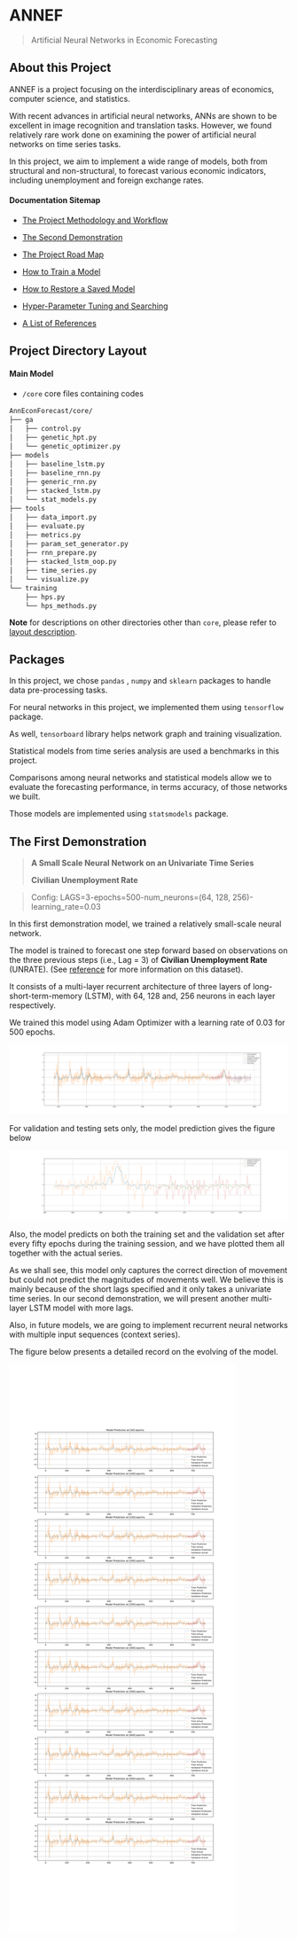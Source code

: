 # ANNEF

> Artificial Neural Networks in Economic Forecasting

## About this Project

ANNEF is a project focusing on the interdisciplinary areas of economics, computer science, and statistics.

With recent advances in artificial neural networks, ANNs are shown to be excellent in image recognition and translation tasks. However, we found relatively rare work done on examining the power of artificial neural networks on time series tasks.

In this project, we aim to implement a wide range of models, both from structural and non-structural, to forecast various economic indicators, including unemployment and foreign exchange rates.

#### Documentation Sitemap

* [The Project Methodology and Workflow](method.md)

* [The Second Demonstration](demo2.md)

* [The Project Road Map](roadmap.md)

* [How to Train a Model](train.md)

* [How to Restore a Saved Model](restore.md)

* [Hyper-Parameter Tuning and Searching](hpt.md)

* [A List of References](ref.md)



## Project Directory Layout

#### Main Model

- `/core`  core files containing codes

```
AnnEconForecast/core/
├── ga
│   ├── control.py
│   ├── genetic_hpt.py
│   └── genetic_optimizer.py
├── models
│   ├── baseline_lstm.py
│   ├── baseline_rnn.py
│   ├── generic_rnn.py
│   ├── stacked_lstm.py
│   └── stat_models.py
├── tools
│   ├── data_import.py
│   ├── evaluate.py
│   ├── metrics.py
│   ├── param_set_generator.py
│   ├── rnn_prepare.py
│   ├── stacked_lstm_oop.py
│   ├── time_series.py
│   └── visualize.py
└── training
    ├── hps.py
    └── hps_methods.py
```

**Note** for descriptions on other directories other than `core`, please refer to [layout description](layout.md).

## Packages

In this project, we chose `pandas` ,  `numpy` and `sklearn` packages to handle data pre-processing tasks. 

For neural networks in this project, we implemented them using `tensorflow` package. 

As well,  `tensorboard` library helps network graph and training visualization.

Statistical models from time series analysis are used a benchmarks in this project. 

Comparisons among neural networks and statistical models allow we to evaluate the forecasting performance, in terms accuracy, of those networks we built. 

Those models are implemented using `statsmodels` package.



## The First Demonstration

> **A Small Scale Neural Network on an Univariate Time Series**
>
> **Civilian Unemployment Rate**

> Config: LAGS=3-epochs=500-num_neurons=(64, 128, 256)-learning_rate=0.03

In this first demonstration model, we trained a relatively small-scale neural network. 

The model is trained to forecast one step forward based on observations on the three previous steps (i.e., Lag = 3) of **Civilian Unemployment Rate** (UNRATE). (See [reference](ref.md) for more information on this dataset).

It consists of a multi-layer recurrent architecture of three layers of long-short-term-memory (LSTM), with 64, 128 and, 256 neurons in each layer respectively.

We trained this model using Adam Optimizer with a learning rate of 0.03 for 500 epochs. 

![combined figure](final_pred.svg)

For validation and testing sets only, the model prediction gives the figure below

![excluding training](final_exclude_train.svg)

Also, the model predicts on both the training set and the validation set after every fifty epochs during the training session, and we have plotted them all together with the actual series.

As we shall see, this model only captures the correct direction of movement but could not predict the magnitudes of movements well. We believe this is mainly because of the short lags specified and it only takes a univariate time series. In our second demonstration, we will present another multi-layer LSTM model with more lags. 

Also, in future models, we are going to implement recurrent neural networks with multiple input sequences (context series). 

The figure below presents a detailed record on the evolving of the model.

![combined figure](pred_record_combined.svg)